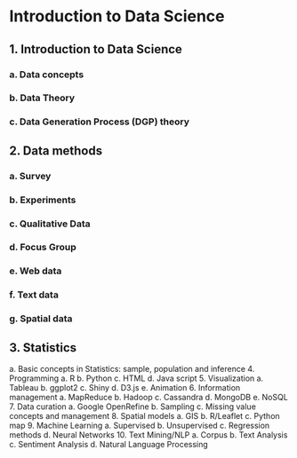 # Introduction to Data Science


## 1.	Introduction to Data Science
### a.	Data concepts
### b.	Data Theory
### c.	Data Generation Process (DGP) theory
## 2.	Data methods
### a.	Survey
### b.	Experiments
### c.	Qualitative Data 
### d.	Focus Group
### e.	Web data
### f.	Text data
### g.	Spatial data
## 3.	Statistics
a.	Basic concepts in Statistics: sample, population and inference
4.	Programming
a.	R
b.	Python
c.	HTML
d.	Java script
5.	Visualization
a.	Tableau
b.	ggplot2
c.	Shiny
d.	D3.js
e.	Animation
6.	Information management
a.	MapReduce
b.	Hadoop
c.	Cassandra 
d.	MongoDB
e.	NoSQL
7.	Data curation
a.	Google OpenRefine
b.	Sampling
c.	Missing value concepts and management
8.	Spatial models
a.	GIS
b.	R/Leaflet
c.	Python map
9.	Machine Learning
a.	Supervised
b.	Unsupervised
c.	Regression methods
d.	Neural Networks
10.	Text Mining/NLP
a.	Corpus
b.	Text Analysis
c.	Sentiment Analysis
d.	Natural Language Processing
